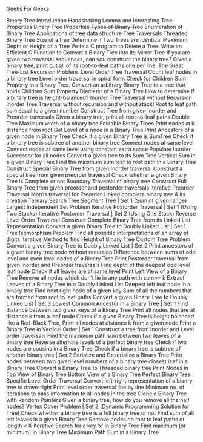 Geeks For Geeks 

~~Binary Tree Introduction~~
Handshaking Lemma and Interesting Tree Properties
Binary Tree Properties
~~Types of Binary Tree~~
Enumeration of Binary Tree
Applications of tree data structure
Tree Traversals
Threaded Binary Tree
Size of a tree
Determine if Two Trees are Identical
Maximum Depth or Height of a Tree
Write a C program to Delete a Tree.
Write an Efficient C Function to Convert a Binary Tree into its Mirror Tree
If you are given two traversal sequences, can you construct the binary tree?
Given a binary tree, print out all of its root-to-leaf paths one per line.
The Great Tree-List Recursion Problem.
Level Order Tree Traversal
Count leaf nodes in a binary tree
Level order traversal in spiral form
Check for Children Sum Property in a Binary Tree.
Convert an arbitrary Binary Tree to a tree that holds Children Sum Property
Diameter of a Binary Tree
How to determine if a binary tree is height-balanced?
Inorder Tree Traversal without Recursion
Inorder Tree Traversal without recursion and without stack!
Root to leaf path sum equal to a given number
Construct Tree from given Inorder and Preorder traversals
Given a binary tree, print all root-to-leaf paths
Double Tree
Maximum width of a binary tree
Foldable Binary Trees
Print nodes at k distance from root
Get Level of a node in a Binary Tree
Print Ancestors of a given node in Binary Tree
Check if a given Binary Tree is SumTree
Check if a binary tree is subtree of another binary tree
Connect nodes at same level
Connect nodes at same level using constant extra space
Populate Inorder Successor for all nodes
Convert a given tree to its Sum Tree
Vertical Sum in a given Binary Tree
Find the maximum sum leaf to root path in a Binary Tree
Construct Special Binary Tree from given Inorder traversal
Construct a special tree from given preorder traversal
Check whether a given Binary Tree is Complete or not
Boundary Traversal of binary tree
Construct Full Binary Tree from given preorder and postorder traversals
Iterative Preorder Traversal
Morris traversal for Preorder
Linked complete binary tree & its creation
Ternary Search Tree
Segment Tree | Set 1 (Sum of given range)
Largest Independent Set Problem
Iterative Postorder Traversal | Set 1 (Using Two Stacks)
Iterative Postorder Traversal | Set 2 (Using One Stack)
Reverse Level Order Traversal
Construct Complete Binary Tree from its Linked List Representation
Convert a given Binary Tree to Doubly Linked List | Set 1
Tree Isomorphism Problem
Find all possible interpretations of an array of digits
Iterative Method to find Height of Binary Tree
Custom Tree Problem
Convert a given Binary Tree to Doubly Linked List | Set 2
Print ancestors of a given binary tree node without recursion
Difference between sums of odd level and even level nodes of a Binary Tree
Print Postorder traversal from given Inorder and Preorder traversals
Find depth of the deepest odd level leaf node
Check if all leaves are at same level
Print Left View of a Binary Tree
Remove all nodes which don’t lie in any path with sum>= k
Extract Leaves of a Binary Tree in a Doubly Linked List
Deepest left leaf node in a binary tree
Find next right node of a given key
Sum of all the numbers that are formed from root to leaf paths
Convert a given Binary Tree to Doubly Linked List | Set 3
Lowest Common Ancestor in a Binary Tree | Set 1
Find distance between two given keys of a Binary Tree
Print all nodes that are at distance k from a leaf node
Check if a given Binary Tree is height balanced like a Red-Black Tree,
Print all nodes at distance k from a given node
Print a Binary Tree in Vertical Order | Set 1
Construct a tree from Inorder and Level order traversals
Find the maximum path sum between two leaves of a binary tree
Reverse alternate levels of a perfect binary tree
Check if two nodes are cousins in a Binary Tree
Check if a binary tree is subtree of another binary tree | Set 2
Serialize and Deserialize a Binary Tree
Print nodes between two given level numbers of a binary tree
closest leaf in a Binary Tree
Convert a Binary Tree to Threaded binary tree
Print Nodes in Top View of Binary Tree
Bottom View of a Binary Tree
Perfect Binary Tree Specific Level Order Traversal
Convert left-right representation of a bianry tree to down-right
Print level order traversal line by line
Minimum no. of iterations to pass information to all nodes in the tree
Clone a Binary Tree with Random Pointers
Given a binary tree, how do you remove all the half nodes?
Vertex Cover Problem | Set 2 (Dynamic Programming Solution for Tree)
Check whether a binary tree is a full binary tree or not
Find sum of all left leaves in a given Binary Tree
Remove nodes on root to leaf paths of length < K
Iterative Search for a key ‘x’ in Binary Tree
Find maximum (or minimum) in Binary Tree
Maximum Path Sum in a Binary Tree
